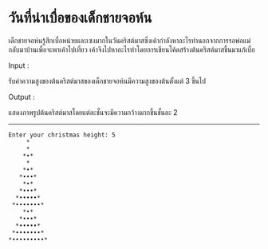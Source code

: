 # วันที่น่าเบื่อของเด็กชายจอห์น

เด็กชายจอห์นรู้สึกเบื่อหน่ายและเซงมากในวันคริสต์มาสซึ่งเค้ากำลังหาอะไรทำนอกจากการรอพ่อแม่กลับมาบ้านเพื่อจะพาเค้าไปเที่ยว เค้าจึงไปหาอะไรทำโดยการเขียนโค้ดสร้างต้นคริสต์มาสขึ้นมาแก้เบื่อ

Input :

รับค่าความสูงของต้นคริสต์มาสของเด็กชายจอห์นมีความสูงของต้นตั้งแต่ 3 ขึ้นไป

Output :

แสดงภาพรูปต้นคริสต์มาสโดยแต่ละชั้นจะมีความกว้างมากขึ้นชั้นละ 2

----------
```
Enter your christmas height: 5
     *
     *
    *•*
     *
    *•*
   *•••*
    *•*
   *•••*
  *•••••*
 *•••••••*
    *•*
   *•••*
  *•••••*
 *•••••••*
*•••••••••*
```
